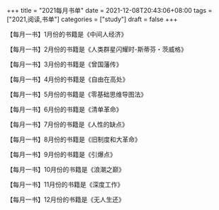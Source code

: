 +++
title = "2021每月书单"
date = 2021-12-08T20:43:06+08:00
tags = ["2021,阅读,书单"]
categories = ["study"]
draft = false
+++

【每月一书】1月份的书籍是《中间人经济》

【每月一书】2月份的书籍是《人类群星闪耀时-斯蒂芬・茨威格》

【每月一书】3月份的书籍是《曾国藩传》

【每月一书】4月份的书籍是《自由在高处》

【每月一书】5月份的书籍是《零基础思维导图法》

【每月一书】6月份的书籍是《清单革命》

【每月一书】7月份的书籍是《人性的缺点》

【每月一书】8月份的书籍是《旧制度和大革命》

【每月一书】9月份的书籍是《引爆点》

【每月一书】10月份的书籍是《浪潮之巅》

【每月一书】11月份的书籍是《深度工作》

【每月一书】12月份的书籍是《无人生还》

